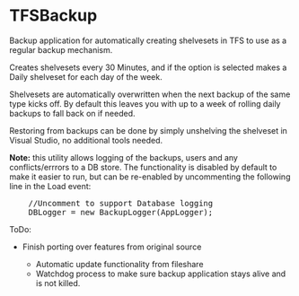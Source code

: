 # TFSBackup
Backup application for automatically creating shelvesets in TFS to use as a regular backup mechanism.


Creates shelvesets every 30 Minutes, and if the option is selected makes a Daily shelveset for each day of the week.

Shelvesets are automatically overwritten when the next backup of the same type kicks off.
By default this leaves you with up to a week of rolling daily backups to fall back on if needed.

Restoring from backups can be done by simply unshelving the shelveset in Visual Studio, no additional tools needed.

<b>Note:</b> this utility allows logging of the backups, users and any conflicts/errrors to a DB store.
The functionality is disabled by default to make it easier to run, but can be re-enabled by uncommenting the following line in the Load event:
<pre>    //Uncomment to support Database logging
    DBLogger = new BackupLogger(AppLogger);
</pre>

ToDo:
  <ul>
  <li>Finish porting over features from original source</li>
    <ul>
    	<li>Automatic update functionality from fileshare</li>
    	<li>Watchdog process to make sure backup application stays alive and is not killed.</li>
    </ul>
</ul>
